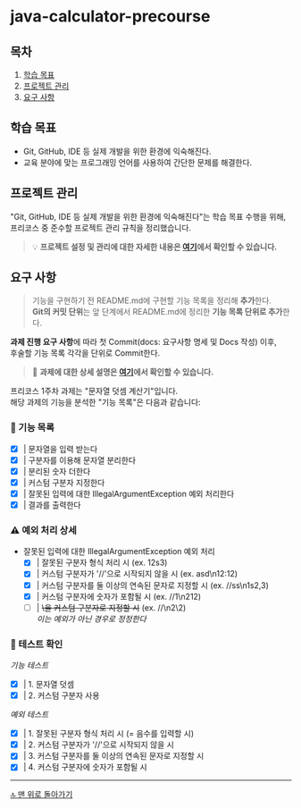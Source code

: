 # java-calculator-precourse

## 목차

1. [학습 목표](#학습-목표)
2. [프로젝트 관리](#프로젝트-관리)
3. [요구 사항](#요구-사항)

## 학습 목표

- Git, GitHub, IDE 등 실제 개발을 위한 환경에 익숙해진다.
- 교육 분야에 맞는 프로그래밍 언어를 사용하여 간단한 문제를 해결한다.

## 프로젝트 관리

"Git, GitHub, IDE 등 실제 개발을 위한 환경에 익숙해진다"는 학습 목표 수행을 위해,
프리코스 중 준수할 프로젝트 관리 규칙을 정리했습니다.

> 💡 **프로젝트 설정 및 관리에 대한 자세한 내용은 [여기](docs/SET_UP.md)에서 확인할 수 있습니다.**

## 요구 사항

> 기능을 구현하기 전 README.md에 구현할 기능 목록을 정리해 **추가**한다.<br>
> **Git의 커밋 단위**는 앞 단계에서 README.md에 정리한 **기능 목록 단위로 추가**한다.

**과제 진행 요구 사항**에 따라 첫 Commit(docs: 요구사항 명세 및 Docs 작성) 이후,<br>
후술할 기능 목록 각각을 단위로 Commit한다.

> 📝 **과제에 대한 상세 설명은 [여기](docs/ASSIGNMENT.md)에서 확인할 수 있습니다.**

프리코스 1주차 과제는 "문자열 덧셈 계산기"입니다.<br>
해당 과제의 기능을 분석한 "기능 목록"은 다음과 같습니다:

### 📝 기능 목록

- [x] | 문자열을 입력 받는다
- [x] | 구분자를 이용해 문자열 분리한다
- [x] | 분리된 숫자 더한다
- [x] | 커스텀 구분자 지정한다
- [x] | 잘못된 입력에 대한 IllegalArgumentException 예외 처리한다
- [x] | 결과를 출력한다

### ⚠️ 예외 처리 상세

- 잘못된 입력에 대한 IllegalArgumentException 예외 처리
    - [x] | 잘못된 구분자 형식 처리 시  (ex. 12s3)
    - [x] | 커스텀 구분자가 '//'으로 시작되지 않을 시 (ex. asd\n12:12)
    - [x] | 커스텀 구분자를 둘 이상의 연속된 문자로 지정할 시 (ex. //ss\n1s2,3)
    - [x] | 커스텀 구분자에 숫자가 포함될 시 (ex. //1\n212)
    - [ ] | ~~\을 커스텀 구분자로 지정할 시~~ (ex. //\\n2\2)
      <br>*이는 예외가 아닌 경우로 정정한다*

### 🧪 테스트 확인

*기능 테스트*

- [x] | 1. 문자열 덧셈
- [x] | 2. 커스텀 구분자 사용

*예외 테스트*

- [x] | 1. 잘못된 구분자 형식 처리 시 (= 음수를 입력할 시)
- [x] | 2. 커스텀 구분자가 '//'으로 시작되지 않을 시
- [x] | 3. 커스텀 구분자를 둘 이상의 연속된 문자로 지정할 시
- [x] | 4. 커스텀 구분자에 숫자가 포함될 시

---

[🔝 맨 위로 돌아가기](#java-calculator-precourse)